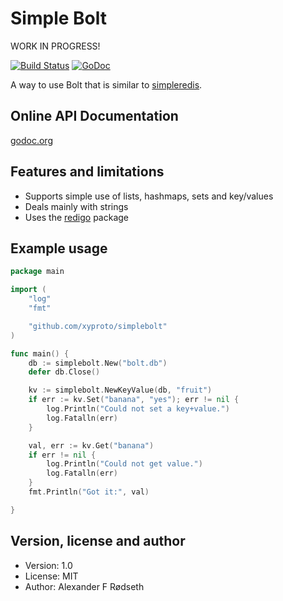 Simple Bolt
============

WORK IN PROGRESS!

[![Build Status](https://travis-ci.org/xyproto/simpleredis.svg?branch=master)](https://travis-ci.org/xyproto/simpleredis)
[![GoDoc](https://godoc.org/github.com/xyproto/simplebolt?status.svg)](http://godoc.org/github.com/xyproto/simplebolt)

A way to use Bolt that is similar to [simpleredis](https://github.com/xyproto/simpleredis).


Online API Documentation
------------------------

[godoc.org](http://godoc.org/github.com/xyproto/simplebolt)


Features and limitations
------------------------

* Supports simple use of lists, hashmaps, sets and key/values
* Deals mainly with strings
* Uses the [redigo](https://github.com/garyburd/redigo) package


Example usage
-------------

~~~go
package main

import (
	"log"
	"fmt"

	"github.com/xyproto/simplebolt"
)

func main() {
	db := simplebolt.New("bolt.db")
	defer db.Close()

	kv := simplebolt.NewKeyValue(db, "fruit")
	if err := kv.Set("banana", "yes"); err != nil {
		log.Println("Could not set a key+value.")
		log.Fatalln(err)
	}

	val, err := kv.Get("banana")
	if err != nil {
		log.Println("Could not get value.")
		log.Fatalln(err)
	}
	fmt.Println("Got it:", val)

}
~~~

Version, license and author
---------------------------

* Version: 1.0
* License: MIT
* Author: Alexander F Rødseth


